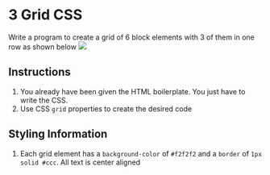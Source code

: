 # 3 Grid CSS

Write a program to create a grid of 6 block elements with 3 of them in one row as shown below
![](https://storage.googleapis.com/acciojob-open-file-collections/282985e4-8dd8-4398-8edf-d5ea1f122595_Screenshot%202023-06-25%20at%205.48.07%20PM.png)

## Instructions

1. You already have been given the HTML boilerplate. You just have to write the CSS.
2. Use CSS `grid` properties to create the desired code

## Styling Information

1. Each grid element has a `background-color` of `#f2f2f2` and a `border` of `1px solid #ccc`. All text is center aligned

